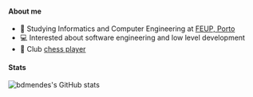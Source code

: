 #### About me

- :book: Studying Informatics and Computer Engineering at [FEUP, Porto](http://fe.up.pt)
- :computer: Interested about software engineering and low level development
- :game_die: Club [chess player](https://lichess.org/@/brod56)

#### Stats
![bdmendes's GitHub stats](https://github-readme-stats.vercel.app/api?username=bdmendes&theme=dark&show_icons=true&count_private=true&hide_border=true)
